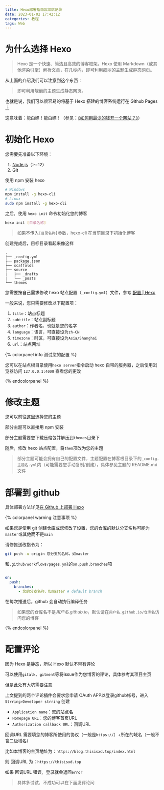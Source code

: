 ```yaml
---
title: Hexo部署指南及踩坑记录
date: 2023-01-02 17:42:12
categories: 教程
tags: Web
---
```


# 为什么选择 Hexo

> Hexo 是一个快速、简洁且高效的博客框架。Hexo 使用 Markdown（或其他渲染引擎）解析文章，在几秒内，即可利用靓丽的主题生成静态网页。

从上面的介绍我们可以注意到这个东西：

> 即可利用靓丽的主题生成静态网页。

也就是说，我们可以很容易的将基于 Hexo 搭建的博客系统运行在 Github Pages 上

这意味着：能白嫖！能白嫖！（参见：[《如何用最少的钱开一个网站？》][1]）

# 初始化 Hexo

您需要先准备以下环境：

1. [Node.js][2]（>=12）
2. Git

使用 npm 安装 hexo

```bash
# Windows
npm install -g hexo-cli
# Linux
sudo npm install -g hexo-cli
```

之后，使用 `hexo init` 命令初始化您的博客

```bash
hexo init [目录名称]
```

> 如果不传入`[目录名称]`参数，hexo-cli 在当前目录下初始化博客

创建完成后，目标目录看起来像这样

```text
.
├── _config.yml
├── package.json
├── scaffolds
├── source
|   ├── _drafts
|   └── _posts
└── themes
```

您需要按自己需求修改 hexo 站点配置（`_config.yml`）文件，参考 [配置 | Hexo][3]

一般来说，您只需要修改以下配置项：

1. `title`：站点标题
2. `subtitle`：站点副标题
3. `author`：作者名，也就是您的名字
4. `language`：语言，可直接设为`zh-CN`
5. `timezone`：时区，可直接设为`Asia/Shanghai`
6. `url`：站点网址

{% colorpanel info 测试您的配置 %}

您可以在站点根目录使用`hexo server`指令启动 hexo 自带的服务器，之后使用浏览器访问 `127.0.0.1:4000` 查看您的更改

{% endcolorpanel %}

# 修改主题

您可以前往[这里][4]选择您的主题

部分主题可以直接用 npm 安装

部分主题需要您下载压缩包并解压到`themes`目录下

随后，修改 hexo 站点配置，将`them`项改为您的主题

> 部分主题可能会拥有自己的配置文件，主题配置在博客根目录下的`_config.主题名.yml`内（可能需要您手动复制/创建），具体参见主题的 README.md 文件

# 部署到 github

具体部署方法详见[在 Github 上部署 Hexo][5]

{% colorpanel warning 注意事项 %}

如果您是使用 git 创建仓库或您修改了设置，您的仓库的默认分支名称可能为`master`或其他而不是`main`

请修推送改指令为：

```bash
git push -u origin 您分支的名称，如master
```

和`.github/workflows/pages.yml`的`on.push.branches`项

```yaml

on:
  push:
    branches:
      - 您的分支名称，如master # default branch
```

在每次推送后，github 会自动执行编译任务

> 如果您的仓库名不是*用户名.github.io*，默认请在`用户名.github.io/仓库名`访问您的博客

{% endcolorpanel %}



# 配置评论

因为 Hexo 是静态，所以 Hexo 默认不带有评论

可以使用`gitalk`、`gitment`等将issue作为您博客的评论，具体参考其项目主页

但是此处有大坑需要注意

上文提到的两个评论插件会要求您申请 OAuth APP以登录github帐号，进入 `Strring>Developer strring` 创建

- `Application name`：您的站点名
- `Homepage URL`：您的博客首页URL
- `Authorization callback URL`：回调URL

回调URL 需要填您的博客所使用的协议（一般是`https://`）+所在的域名（一般不含二级域名）

比如本博客的主页地址为：`https://blog.thisisxd.top/index.html`

则 回调URL 为：`https://thisisxd.top`

如果 回调URL 错误，登录就会返回`error`

> 具体多试试，不成功可以在下面发评论问



  [1]: https://blog.thisisxd.top/202209/%E5%A6%82%E4%BD%95%E7%94%A8%E6%9C%80%E5%B0%91%E7%9A%84%E9%92%B1%E5%BC%80%E4%B8%80%E4%B8%AA%E7%BD%91%E7%AB%99%EF%BC%9F/
  [2]: https://nodejs.org
  [3]: https://hexo.io/zh-cn/docs/configuration
  [4]: https://hexo.io/themes/
  [5]: https://hexo.io/zh-cn/docs/github-pages


